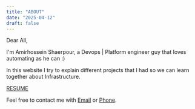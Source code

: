 ```yaml
---
title: "ABOUT"
date: "2025-04-12"
draft: false
---
```


Dear All,

I'm Amirhossein Shaerpour, a Devops | Platform engineer guy that loves automating as he can :)

In this website I try to explain different projects that I had so we can learn together about Infrastructure.

[RESUME](https://shaerpour.ir/files/RESUME.pdf)

Feel free to contact me with [Email](mailto:me@shaerpour.ir) or [Phone](tel:+989129621381).
